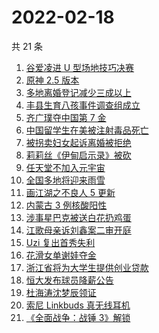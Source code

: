 # 2022-02-18

共 21 条

<!-- BEGIN -->
<!-- 最后更新时间 Fri Feb 18 2022 06:09:25 GMT+0800 (China Standard Time) -->

1. [谷爱凌进 U 型场地技巧决赛](https://www.zhihu.com/search?q=谷爱凌)
1. [原神 2.5 版本](https://www.zhihu.com/search?q=原神)
1. [多地离婚登记减少三成以上](https://www.zhihu.com/search?q=离婚登记减少)
1. [丰县生育八孩事件调查组成立](https://www.zhihu.com/search?q=丰县八孩调查组)
1. [齐广璞夺中国第 7 金](https://www.zhihu.com/search?q=齐广璞)
1. [中国留学生在美被注射毒品死亡](https://www.zhihu.com/search?q=中国留学生)
1. [被拐卖妇女起诉离婚被拒绝](https://www.zhihu.com/search?q=被拐卖妇女)
1. [莉莉丝《伊甸启示录》被砍](https://www.zhihu.com/search?q=伊甸启示录)
1. [任天堂不加入元宇宙](https://www.zhihu.com/search?q=任天堂)
1. [全国多地将迎来雨雪](https://www.zhihu.com/search?q=全国多地将迎来雨雪)
1. [画江湖之不良人 5 更新](https://www.zhihu.com/search?q=不良人)
1. [内蒙古 3 例核酸阳性](https://www.zhihu.com/search?q=内蒙古新增)
1. [涉事星巴克被送白花扔鸡蛋](https://www.zhihu.com/search?q=星巴克)
1. [江歌母亲诉刘鑫案二审开庭](https://www.zhihu.com/search?q=江歌案)
1. [Uzi 复出首秀失利](https://www.zhihu.com/search?q=Uzi)
1. [花滑女单谢娃夺金](https://www.zhihu.com/search?q=花样滑冰)
1. [浙江省将为大学生提供创业贷款](https://www.zhihu.com/search?q=浙江省创业贷款)
1. [恒大发布球员降薪公告](https://www.zhihu.com/search?q=恒大)
1. [杜海涛沈梦辰领证](https://www.zhihu.com/search?q=杜海涛沈梦辰领证)
1. [索尼 Linkbuds 真无线耳机](https://www.zhihu.com/search?q=索尼耳塞)
1. [《全面战争：战锤 3》解锁](https://www.zhihu.com/search?q=战锤3)

<!-- END -->
